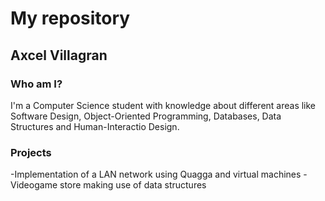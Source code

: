 # My repository
## Axcel Villagran
<!--
**AxcelVillagran/AxcelVillagran** is a ✨ _special_ ✨ repository because its `README.md` (this file) appears on your GitHub profile.

Here are some ideas to get you started:

- 🔭 I’m currently working on ...
- 🌱 I’m currently learning ...
- 👯 I’m looking to collaborate on ...
- 🤔 I’m looking for help with ...
- 💬 Ask me about ...
- 📫 How to reach me: ...
- 😄 Pronouns: ...
- ⚡ Fun fact: ...
-->
### Who am I?
I'm a Computer Science student with knowledge about different areas like Software Design, Object-Oriented Programming, Databases, Data Structures and Human-Interactio Design. 

### Projects
-Implementation of a LAN network using Quagga and virtual machines
-Videogame store making use of data structures
